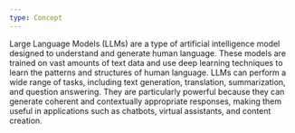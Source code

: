 ```yaml
---
type: Concept
---
```


Large Language Models (LLMs) are a type of artificial intelligence model designed to understand and generate human language. These models are trained on vast amounts of text data and use deep learning techniques to learn the patterns and structures of human language. LLMs can perform a wide range of tasks, including text generation, translation, summarization, and question answering. They are particularly powerful because they can generate coherent and contextually appropriate responses, making them useful in applications such as chatbots, virtual assistants, and content creation.